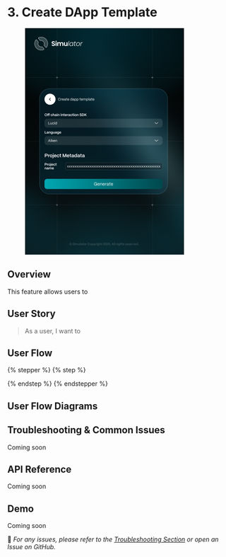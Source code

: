 # 3. Create DApp Template

<figure><img src="../.gitbook/assets/Dapp template.png" alt="" width="360"><figcaption></figcaption></figure>

## Overview

This feature allows users to&#x20;

## **User Story**

> As a user, I want to&#x20;

## **User Flow**

{% stepper %}
{% step %}

{% endstep %}
{% endstepper %}

## User Flow Diagrams



## Troubleshooting & Common Issues

Coming soon

## API Reference

Coming soon

## Demo

Coming soon

🔹 _For any issues, please refer to the_ [_Troubleshooting Section_](3.-create-dapp-template.md#troubleshooting-and-common-issues) _or open an Issue on GitHub._
